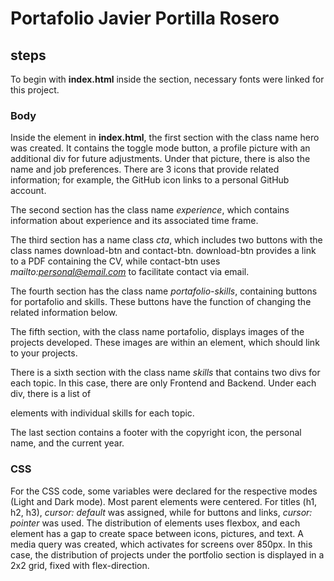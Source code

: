 # Portafolio Javier Portilla Rosero

## steps

To begin with **index.html** inside the *<head>* section, necessary fonts were linked for this project.

### Body

Inside the *<body>* element in **index.html**, the first section with the class name hero was created. It contains the toggle mode button, a profile picture with an additional div for future adjustments. Under that picture, there is also the name and job preferences. There are 3 icons that provide related information; for example, the GitHub icon links to a personal GitHub account.

The second section has the class name *experience*, which contains information about experience and its associated time frame.

The third section has a name class *cta*, which includes two buttons with the class names download-btn and contact-btn. download-btn provides a link to a PDF containing the CV, while contact-btn uses *mailto:personal@email.com* to facilitate contact via email.

The fourth section has the class name *portafolio-skills*, containing buttons for portafolio and skills. These buttons have the function of changing the related information below.

The fifth section, with the class name portafolio, displays images of the projects developed. These images are within an *<a>* element, which should link to your projects.

There is a sixth section with the class name *skills* that contains two divs for each topic. In this case, there are only Frontend and Backend. Under each div, there is a list of *<p>* elements with individual skills for each topic.

The last section contains a footer with the copyright icon, the personal name, and the current year.

### CSS

For the CSS code, some variables were declared for the respective modes (Light and Dark mode). Most parent elements were centered. For titles (h1, h2, h3), *cursor: default* was assigned, while for buttons and links, *cursor: pointer* was used. The distribution of elements uses flexbox, and each element has a gap to create space between icons, pictures, and text. A media query was created, which activates for screens over 850px. In this case, the distribution of projects under the portfolio section is displayed in a 2x2 grid, fixed with flex-direction.


